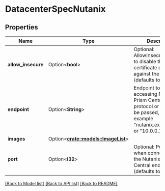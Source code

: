 # DatacenterSpecNutanix

## Properties

Name | Type | Description | Notes
------------ | ------------- | ------------- | -------------
**allow_insecure** | Option<**bool**> | Optional: AllowInsecure allows to disable the TLS certificate check against the endpoint (defaults to false) | [optional]
**endpoint** | Option<**String**> | Endpoint to use for accessing Nutanix Prism Central. No protocol or port should be passed, for example \"nutanix.example.com\" or \"10.0.0.1\" | [optional]
**images** | Option<[**crate::models::ImageList**](ImageList.md)> |  | [optional]
**port** | Option<**i32**> | Optional: Port to use when connecting to the Nutanix Prism Central endpoint (defaults to 9440) | [optional]

[[Back to Model list]](../README.md#documentation-for-models) [[Back to API list]](../README.md#documentation-for-api-endpoints) [[Back to README]](../README.md)


